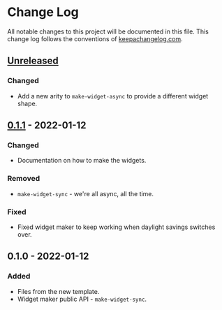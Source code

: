 # Change Log
All notable changes to this project will be documented in this file. This change log follows the conventions of [keepachangelog.com](http://keepachangelog.com/).

## [Unreleased]
### Changed
- Add a new arity to `make-widget-async` to provide a different widget shape.

## [0.1.1] - 2022-01-12
### Changed
- Documentation on how to make the widgets.

### Removed
- `make-widget-sync` - we're all async, all the time.

### Fixed
- Fixed widget maker to keep working when daylight savings switches over.

## 0.1.0 - 2022-01-12
### Added
- Files from the new template.
- Widget maker public API - `make-widget-sync`.

[Unreleased]: https://github.com/your-name/pact/compare/0.1.1...HEAD
[0.1.1]: https://github.com/your-name/pact/compare/0.1.0...0.1.1
